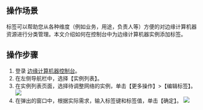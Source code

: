 ## 操作场景

标签可以帮助您从各种维度（例如业务，用途，负责人等）方便的对边缘计算机器资源进行分类管理。本文介绍如何在控制台中为边缘计算机器实例添加标签。

## 操作步骤

1. 登录 [边缘计算机器控制台](https://console.cloud.tencent.com/ecm/overview)。
2. 在左侧导航栏中，选择【实例列表】。
3. 在实例列表页面，选择待调整网络的实例，单击【更多操作】>【编辑标签】。
![](https://qcloudimg.tencent-cloud.cn/raw/babce5e402bce46ccf2f11aea24e7c33.png)
4. 在弹出的窗口中，根据实际需求，输入标签键和标签值，单击【确定】。
![](https://qcloudimg.tencent-cloud.cn/raw/3707b8b612db716aba2aa0980ffd06b7.png)

